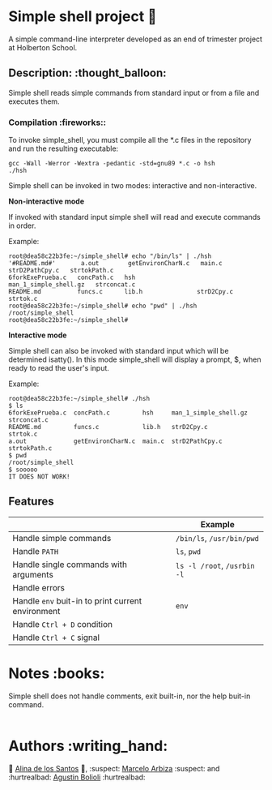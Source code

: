 # Simple shell project :shell:

A simple command-line interpreter developed as an end of trimester project at Holberton School.

<h2>Description: :thought_balloon:</h2>

Simple shell reads simple commands from standard input or from a file and executes them.

<h3>Compilation :fireworks::</h3>

To invoke simple_shell, you must compile all the *.c files in the repository and run the resulting executable:

`gcc -Wall -Werror -Wextra -pedantic -std=gnu89 *.c -o hsh`<br/>
`./hsh`

Simple shell can be invoked in two modes: interactive and non-interactive.<br/>

**Non-interactive mode**

If invoked with standard input simple shell will read and execute commands in order.

Example:

`root@dea58c22b3fe:~/simple_shell# echo "/bin/ls" | ./hsh`<br/>
`'#README.md#'       a.out        getEnvironCharN.c   main.c                  strD2PathCpy.c   strtokPath.c`<br/>
`6forkExePrueba.c   concPath.c   hsh                 man_1_simple_shell.gz   strconcat.c`<br/>
`README.md          funcs.c      lib.h               strD2Cpy.c              strtok.c`<br/>
`root@dea58c22b3fe:~/simple_shell# echo "pwd" | ./hsh`<br/>
`/root/simple_shell`<br/>
`root@dea58c22b3fe:~/simple_shell#`<br/>


**Interactive mode**

Simple shell can also be invoked with standard input which will be determined isatty(). In this mode simple_shell will display a prompt, $, when ready to read the user's input.

Example:

`root@dea58c22b3fe:~/simple_shell# ./hsh`<br/>
`$ ls`<br/>
`6forkExePrueba.c  concPath.c         hsh     man_1_simple_shell.gz  strconcat.c`<br/>
`README.md         funcs.c            lib.h   strD2Cpy.c             strtok.c`<br/>
`a.out             getEnvironCharN.c  main.c  strD2PathCpy.c         strtokPath.c`<br/>
`$ pwd`<br/>
`/root/simple_shell`<br/>
`$ sooooo`<br/>
`IT DOES NOT WORK!`<br/>

<h2>Features</h2>

|   | Example |
|------------|-----------------|
| Handle simple commands        | `/bin/ls`, `/usr/bin/pwd`    |
| Handle `PATH`        | `ls`, `pwd`    |
| Handle single commands with arguments | `ls -l /root`, `/usrbin -l`    |
| Handle errors        |    |
| Handle `env` buit-in to print current environment |`env`  |
| Handle `Ctrl + D` condition | |
| Handle `Ctrl + C` signal | |


<h1>Notes :books:</h1>
Simple shell does not handle comments, exit built-in, nor the help buit-in command. 
<br>
<br>
<h1>Authors :writing_hand:</h1>

:princess: [Alina de los Santos](https://github.com/alina-delossantos) :princess:, :suspect: [Marcelo Arbiza](https://github.com/Aortiz91) :suspect: and :hurtrealbad: [Agustin Bolioli](https://github.com/bolioliagustin) :hurtrealbad:
